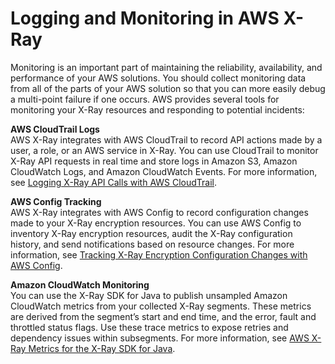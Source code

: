 # Logging and Monitoring in AWS X\-Ray<a name="security-logging-monitoring"></a>

Monitoring is an important part of maintaining the reliability, availability, and performance of your AWS solutions\. You should collect monitoring data from all of the parts of your AWS solution so that you can more easily debug a multi\-point failure if one occurs\. AWS provides several tools for monitoring your X\-Ray resources and responding to potential incidents:

**AWS CloudTrail Logs**  
AWS X\-Ray integrates with AWS CloudTrail to record API actions made by a user, a role, or an AWS service in X\-Ray\. You can use CloudTrail to monitor X\-Ray API requests in real time and store logs in Amazon S3, Amazon CloudWatch Logs, and Amazon CloudWatch Events\. For more information, see [Logging X\-Ray API Calls with AWS CloudTrail](xray-api-cloudtrail.md)\.

**AWS Config Tracking**  
AWS X\-Ray integrates with AWS Config to record configuration changes made to your X\-Ray encryption resources\. You can use AWS Config to inventory X\-Ray encryption resources, audit the X\-Ray configuration history, and send notifications based on resource changes\. For more information, see [Tracking X\-Ray Encryption Configuration Changes with AWS Config](xray-api-config.md)\.

**Amazon CloudWatch Monitoring**  
You can use the X\-Ray SDK for Java to publish unsampled Amazon CloudWatch metrics from your collected X\-Ray segments\. These metrics are derived from the segment’s start and end time, and the error, fault and throttled status flags\. Use these trace metrics to expose retries and dependency issues within subsegments\. For more information, see [AWS X\-Ray Metrics for the X\-Ray SDK for Java](xray-sdk-java-monitoring.md)\.